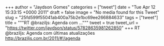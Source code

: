 
+++
author = "Jaydson Gomes"
categories = ["tweet"]
date = "Tue Apr 12 15:33:15 +0000 2011"
draft = false
image = "No media found for this Tweet"
slug = "25fd599f55041ab400a75b2e1bc69ee266884633"
tags = ["tweet"]
title = """RT @braziljs: Agenda com ..."""
tweet = true
tweet_url = "https://twitter.com/jaydson/status/57828635981262850"
+++
RT @braziljs: Agenda com últimas atualizações http://braziljs.com.br/2011/#!/agenda
